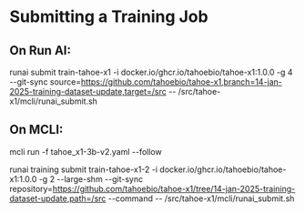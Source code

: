 # Submitting a Training Job

## On Run AI:

runai submit train-tahoe-x1 -i docker.io/ghcr.io/tahoebio/tahoe-x1:1.0.0 -g 4 --git-sync source=https://github.com/tahoebio/tahoe-x1,branch=14-jan-2025-training-dataset-update,target=/src -- /src/tahoe-x1/mcli/runai_submit.sh

## On MCLI:

mcli run -f tahoe_x1-3b-v2.yaml --follow

runai training submit train-tahoe-x1-2 -i docker.io/ghcr.io/tahoebio/tahoe-x1:1.0.0 -g 2 --large-shm --git-sync repository=https://github.com/tahoebio/tahoe-x1/tree/14-jan-2025-training-dataset-update,path=/src --command -- /src/tahoe-x1/mcli/runai_submit.sh